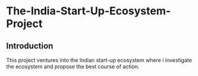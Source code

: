 # The-India-Start-Up-Ecosystem-Project
## Introduction
This project ventures into the Indian start-up ecosystem where i investigate the ecosystem and propose the best course of action.
